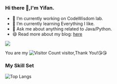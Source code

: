 ### Hi there 👋,I'm Yifan.

- 🔭 I’m currently working on CodeWisdom lab.
- 🌱 I’m currently learning Everything I like.
- 💬 Ask me about anything related to Java/Python.
- 😄 Read more about my blog: [here](https://tianyifan-vincent.github.io/)

![](https://github-readme-stats.vercel.app/api?username=TianYifan-Vincent&show_icons=true&theme=transparent)

You are my ![Visitor Count](https://profile-counter.glitch.me/TianYifan-Vincent/count.svg) visitor,Thank You!😘😘

### My Skill Set

![Top Langs](https://github-readme-stats.vercel.app/api/top-langs/?username=TianYifan-Vincent&layout=compact&theme=tokyonight)


